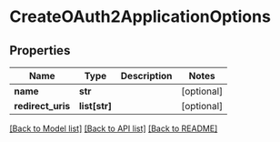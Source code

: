 # CreateOAuth2ApplicationOptions

## Properties
Name | Type | Description | Notes
------------ | ------------- | ------------- | -------------
**name** | **str** |  | [optional]
**redirect_uris** | **list[str]** |  | [optional]

[[Back to Model list]](../README.md#documentation-for-models) [[Back to API list]](../README.md#documentation-for-api-endpoints) [[Back to README]](../README.md)



